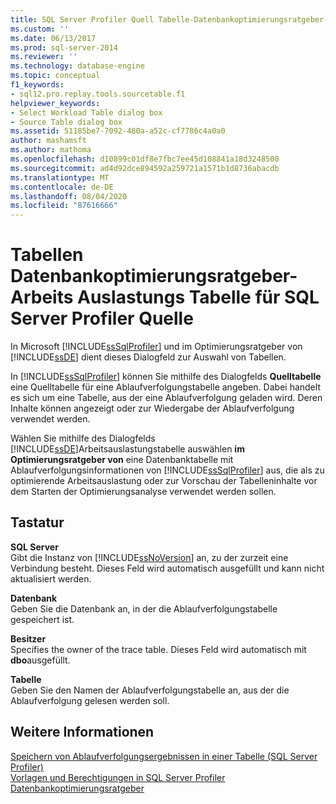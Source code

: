 ```yaml
---
title: SQL Server Profiler Quell Tabelle-Datenbankoptimierungsratgeber-Arbeits Auslastungs Tabelle auswählen | Microsoft-Dokumentation
ms.custom: ''
ms.date: 06/13/2017
ms.prod: sql-server-2014
ms.reviewer: ''
ms.technology: database-engine
ms.topic: conceptual
f1_keywords:
- sql12.pro.replay.tools.sourcetable.f1
helpviewer_keywords:
- Select Workload Table dialog box
- Source Table dialog box
ms.assetid: 51185be7-7092-480a-a52c-cf7786c4a0a0
author: mashamsft
ms.author: mathoma
ms.openlocfilehash: d10899c01df8e7fbc7ee45d108841a18d3248500
ms.sourcegitcommit: ad4d92dce894592a259721a1571b1d8736abacdb
ms.translationtype: MT
ms.contentlocale: de-DE
ms.lasthandoff: 08/04/2020
ms.locfileid: "87616666"
---
```

# <a name="sql-server-profiler---source-table-database-engine-tuning-advisor---select-workload-table"></a>Tabellen Datenbankoptimierungsratgeber-Arbeits Auslastungs Tabelle für SQL Server Profiler Quelle
  In Microsoft [!INCLUDE[ssSqlProfiler](../includes/sssqlprofiler-md.md)] und im Optimierungsratgeber von [!INCLUDE[ssDE](../includes/ssde-md.md)] dient dieses Dialogfeld zur Auswahl von Tabellen.  
  
 In [!INCLUDE[ssSqlProfiler](../includes/sssqlprofiler-md.md)] können Sie mithilfe des Dialogfelds **Quelltabelle** eine Quelltabelle für eine Ablaufverfolgungstabelle angeben. Dabei handelt es sich um eine Tabelle, aus der eine Ablaufverfolgung geladen wird. Deren Inhalte können angezeigt oder zur Wiedergabe der Ablaufverfolgung verwendet werden.  
  
 Wählen Sie mithilfe des Dialogfelds [!INCLUDE[ssDE](../includes/ssde-md.md)]Arbeitsauslastungstabelle auswählen **im Optimierungsratgeber von** eine Datenbanktabelle mit Ablaufverfolgungsinformationen von [!INCLUDE[ssSqlProfiler](../includes/sssqlprofiler-md.md)] aus, die als zu optimierende Arbeitsauslastung oder zur Vorschau der Tabelleninhalte vor dem Starten der Optimierungsanalyse verwendet werden sollen.  
  
## <a name="options"></a>Tastatur  
 **SQL Server**  
 Gibt die Instanz von [!INCLUDE[ssNoVersion](../includes/ssnoversion-md.md)] an, zu der zurzeit eine Verbindung besteht. Dieses Feld wird automatisch ausgefüllt und kann nicht aktualisiert werden.  
  
 **Datenbank**  
 Geben Sie die Datenbank an, in der die Ablaufverfolgungstabelle gespeichert ist.  
  
 **Besitzer**  
 Specifies the owner of the trace table. Dieses Feld wird automatisch mit **dbo**ausgefüllt.  
  
 **Tabelle**  
 Geben Sie den Namen der Ablaufverfolgungstabelle an, aus der die Ablaufverfolgung gelesen werden soll.  
  
## <a name="see-also"></a>Weitere Informationen  
 [Speichern von Ablaufverfolgungsergebnissen in einer Tabelle &#40;SQL Server Profiler&#41;](../tools/sql-server-profiler/save-trace-results-to-a-table-sql-server-profiler.md)   
 [Vorlagen und Berechtigungen in SQL Server Profiler](../tools/sql-server-profiler/sql-server-profiler-templates-and-permissions.md)   
 [Datenbankoptimierungsratgeber](../relational-databases/performance/database-engine-tuning-advisor.md)  
  
  
